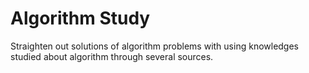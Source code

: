 # Algorithm Study

Straighten out solutions of algorithm problems with using knowledges studied about algorithm through several sources.
